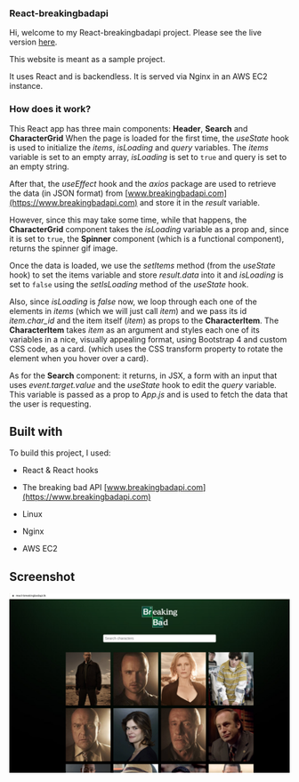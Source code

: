 ### React-breakingbadapi

Hi, welcome to my React-breakingbadapi project. Please see the live version [here](https://www.react-breakingbadapi.tk).

This website is meant as a sample project.

It uses React and is backendless. It is served via Nginx in an AWS EC2 instance.

  

### How does it work?
This React app has three main components: **Header**, **Search** and **CharacterGrid**
When the page is loaded for the first time, the *useState* hook is used to initialize the *items*, *isLoading* and *query* variables. The *items* variable is set to an empty array, *isLoading* is set to ```true``` and query is set to an empty string.

After that, the *useEffect* hook and the *axios* package are used to retrieve the data (in JSON format) from [www.breakingbadapi.com](https://www.breakingbadapi.com) and store it in the *result* variable.

However, since this may take some time, while that happens, the **CharacterGrid** component takes the *isLoading* variable as a prop and, since it is set to ``true``, the **Spinner**  component (which is a functional component), returns the spinner gif image.

Once the data is loaded, we use the *setItems* method (from the *useState* hook) to set the items variable and store *result.data* into it and *isLoading* is set to ``false`` using the *setIsLoading* method of the *useState* hook.

Also, since *isLoading* is *false* now, we loop through each one of the elements in *items* (which we will just call *item*) and we pass its id *item.char_id* and the item itself (*item*) as  props to the **CharacterItem**.  The **CharacterItem** takes *item* as an argument and styles each one of its variables in a nice, visually appealing format, using Bootstrap 4 and custom CSS code, as a card.  (which uses the CSS transform property to rotate the element when you hover over a card).

As for the **Search** component: it returns, in JSX, a form with an input that uses *event.target.value* and the *useState* hook to edit the *query* variable. This variable is passed as a prop to *App.js* and is used to fetch the data that the user is requesting.

## Built with

To build this project, I used:

- React & React hooks

- The breaking bad API [www.breakingbadapi.com](https://www.breakingbadapi.com)

- Linux

- Nginx

- AWS EC2

## Screenshot

![Screenshot](./screenshot.png)